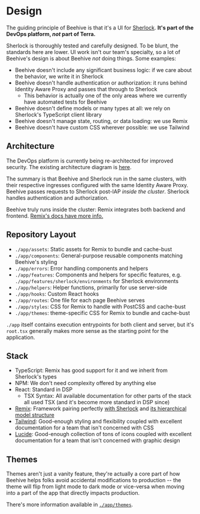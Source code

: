 # Design

The guiding principle of Beehive is that it's a UI for [Sherlock](https://github.com/broadinstitute/sherlock). **It's part of the DevOps platform, _not_ part of Terra.**

Sherlock is thoroughly tested and carefully designed. To be blunt, the standards here are lower. UI work isn't our team's specialty, so a lot of Beehive's design is about Beehive _not_ doing things. Some examples:

-   Beehive doesn't include any significant business logic: if we care about the behavior, we write it in Sherlock
-   Beehive doesn't handle authentication or authorization: it runs behind Identity Aware Proxy and passes that through to Sherlock
    -   This behavior is actually one of the only areas where we currently have automated tests for Beehive
-   Beehive doesn't define models or many types at all: we rely on Sherlock's TypeScript client library
-   Beehive doesn't manage state, routing, or data loading: we use Remix
-   Beehive doesn't have custom CSS wherever possible: we use Tailwind

## Architecture

The DevOps platform is currently being re-architected for improved security. The existing architecture diagram is [here](https://lucid.app/lucidchart/0b274518-4e5a-449e-b3bc-19714096d5a4/edit?viewport_loc=-2982%2C57%2C5242%2C2868%2C0_0&invitationId=inv_e6f26c4c-902a-4335-b9b8-cc8d4363e66f).

The summary is that Beehive and Sherlock run in the same clusters, with their respective ingresses configured with the same Identity Aware Proxy. Beehive passes requests to Sherlock post-IAP _inside the cluster_. Sherlock handles authentication and authorization.

Beehive truly runs inside the cluster: Remix integrates both backend and frontend. [Remix's docs have more info.](https://remix.run/docs/en/main/discussion/introduction)

## Repository Layout

-   `./app/assets`: Static assets for Remix to bundle and cache-bust
-   `./app/components`: General-purpose reusable components matching Beehive's styling
-   `./app/errors`: Error handling components and helpers
-   `./app/features`: Components and helpers for specific features, e.g. `./app/features/sherlock/environments` for Sherlock environments
-   `./app/helpers`: Helper functions, primarily for use server-side
-   `./app/hooks`: Custom React hooks
-   `./app/routes`: One file for each page Beehive serves
-   `./app/styles`: CSS for Remix to handle with PostCSS and cache-bust
-   `./app/themes`: theme-specific CSS for Remix to bundle and cache-bust

`./app` itself contains execution entrypoints for both client and server, but it's `root.tsx` generally makes more sense as the starting point for the application.

## Stack

-   TypeScript: Remix has good support for it and we inherit from Sherlock's types
-   NPM: We don't need complexity offered by anything else
-   React: Standard in DSP
    -   TSX Syntax: All available documentation for other parts of the stack all used TSX (and it's become more standard in DSP since)
-   [Remix](https://remix.run/): Framework pairing perfectly [with Sherlock](https://remix.run/docs/en/main/guides/bff) and [its hierarchical model structure](https://remix.run/docs/en/main/start/tutorial#nested-routes-and-outlets)
-   [Tailwind](https://tailwindcss.com/): Good-enough styling and flexibility coupled with excellent documentation for a team that isn't concerned with CSS
-   [Lucide](https://lucide.dev/): Good-enough collection of tons of icons coupled with excellent documentation for a team that isn't concerned with graphic design

## Themes

Themes aren't just a vanity feature, they're actually a core part of how Beehive helps folks avoid accidental modifications to production -- the theme will flip from light mode to dark mode or vice-versa when moving into a part of the app that directly impacts production.

There's more information available in [`./app/themes`](./app/themes/README.md).
